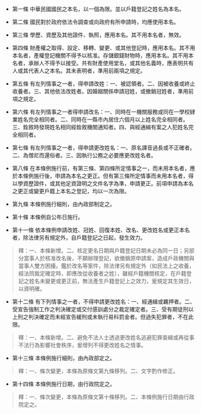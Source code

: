 * 第一條 中華民國國民之本名，以一個為限。並以戶籍登記之姓名為本名。

* 第二條 國民對於政府依法令調查或向政府有所申請時，均應使用本名。

* 第三條 學歷、資歷及其他證件、執照，應用本名。其不用本名者，無效。

* 第四條 財產權之取得、設定、移轉、變更、或其他登記時，應用本名。其不用本名者，產權登記機關不得予以核准。存儲銀錢財物時，應用本名。其不用本名者，承辦人不得予以接受。共有財產使用堂名，或其他名義時，應表明共有人或其代表人之本名。其未表明者，準用前兩項之規定。

* 第五條 有左列情事之一者，得申請改姓：一、被認領者。二、因被收養或終止收養者。三、其他依法改姓者。因婚姻關係申請冠姓，或撤銷冠姓者，準用前項之規定。

* 第六條 有左列情事之一者得申請改名：一、同時在一機關服務或同在一學校肄業姓名完全相同者。二、同時在一縣市內居住六個月以上姓名完全相同者。三、銓敘時發現姓名相同經銓敘機關通知者。四、與經通緝有案之人犯姓名完全相同者。

* 第七條 有左列情事之一者，得申請更改姓名：一、原名譯音過長或不正確者。二、為僧尼而還俗者。三、因執行公務之必要應更改姓名者。

* 第八條 在本條例施行前，有第三條、第四條所定情事之一，而未用本名者，應於本條例施行後，申請為本名之更正。但有第三條所定情事而未用本名者，得以學資歷證件，或其他足資證明之文件名字為準，申請更正。前項申請為本名之更正或變更戶籍上本名之登記，均以一次為限。

* 第九條 本條例施行細則，由內政部制定之。

* 第十條 本條例自公布日施行。

* 第十一條 依本條例申請改姓、冠姓、回復本姓、改名、更改姓名或更正本名者，除法律另有規定外，自戶籍登記之日起，發生效力。

> 釋：一、本條新增。二、核定更名日期與戶籍登記日期未必為同一日；另部分當事人於核准改名後，不願辦理登記，欲撤銷原申請案，造成戶政機關與當事人雙方困擾。鑑於改名等案件，除法律另有規定外（如民法上之收養，經法院裁定確定時，即應改從收養者之姓），雖經戶籍機關核定，在戶籍登記之姓名未變更或更正前，無法產生戶籍登記上之效力，爰規定其生效日，以資明確。

* 第十二條 有下列情事之一者，不得申請更改姓名：一、經通緝或羈押者。二、受宣告強制工作之判決確定或交付感訓處分之裁定確定者。三、受有期徒刑以上刑之判決確定而未經宣告緩刑或未執行易科罰金者。但過失犯罪者，不在此限。

> 釋：一、本條新增。二、避免不法人士透過更改姓名逃避犯罪查緝或再從事不法行為影響社會秩序，爰增列不得更改姓名之情事。

* 第十三條 本條例施行細則，由內政部定之。

> 釋：一、條次變更，本條為原條文第九條移列。二、文字酌作修正。

* 第十四條 本條例施行日期，由行政院定之。

> 釋：一、條次變更，本條為原條文第十條移列。二、本條例施行日期由行政院定之。

